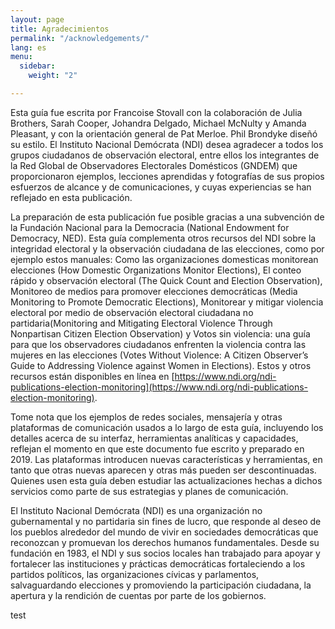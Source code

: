 ```yaml
---
layout: page
title: Agradecimientos
permalink: "/acknowledgements/"
lang: es
menu:
  sidebar:
    weight: "2"

---
```

Esta guía fue escrita por Francoise Stovall con la colaboración de Julia Brothers, Sarah Cooper, Johandra Delgado, Michael McNulty y Amanda Pleasant, y con la orientación general de Pat Merloe. Phil Brondyke diseñó su estilo. El Instituto Nacional Demócrata (NDI) desea agradecer a todos los grupos ciudadanos de observación electoral, entre ellos los integrantes de la Red Global de Observadores Electorales Domésticos (GNDEM) que proporcionaron ejemplos, lecciones aprendidas y fotografías de sus propios esfuerzos de alcance y de comunicaciones, y cuyas experiencias se han reflejado en esta publicación.

La preparación de esta publicación fue posible gracias a una subvención de la Fundación Nacional para la Democracia (National Endowment for Democracy, NED). Esta guía complementa otros recursos del NDI sobre la integridad electoral y la observación ciudadana de las elecciones, como por ejemplo estos manuales: Como las organizaciones domesticas monitorean elecciones (How Domestic Organizations Monitor Elections), El conteo rápido y observación electoral (The Quick Count and Election Observation), Monitoreo de medios para promover elecciones democráticas (Media Monitoring to Promote Democratic Elections), Monitorear y mitigar violencia electoral por medio de observación electoral ciudadana no partidaria(Monitoring and Mitigating Electoral Violence Through Nonpartisan Citizen Election Observation) y Votos sin violencia: una guía para que los observadores ciudadanos enfrenten la violencia contra las mujeres en las elecciones (Votes Without Violence: A Citizen Observer’s Guide to Addressing Violence against Women in Elections). Estos y otros recursos están disponibles en línea en [https://www.ndi.org/ndi-publications-election-monitoring](https://www.ndi.org/ndi-publications-election-monitoring).

Tome nota que los ejemplos de redes sociales, mensajería y otras plataformas de comunicación usados a lo largo de esta guía, incluyendo los detalles acerca de su interfaz, herramientas analíticas y capacidades, reflejan el momento en que este documento fue escrito y preparado en 2019. Las plataformas introducen nuevas características y herramientas, en tanto que otras nuevas aparecen y otras más pueden ser descontinuadas. Quienes usen esta guía deben estudiar las actualizaciones hechas a dichos servicios como parte de sus estrategias y planes de comunicación.

El Instituto Nacional Demócrata (NDI) es una organización no gubernamental y no partidaria sin fines de lucro, que responde al deseo de los pueblos alrededor del mundo de vivir en sociedades democráticas que reconozcan y promuevan los derechos humanos fundamentales. Desde su fundación en 1983, el NDI y sus socios locales han trabajado para apoyar y fortalecer las instituciones y prácticas democráticas fortaleciendo a los partidos políticos, las organizaciones cívicas y parlamentos, salvaguardando elecciones y promoviendo la participación ciudadana, la apertura y la rendición de cuentas por parte de los gobiernos.

test
